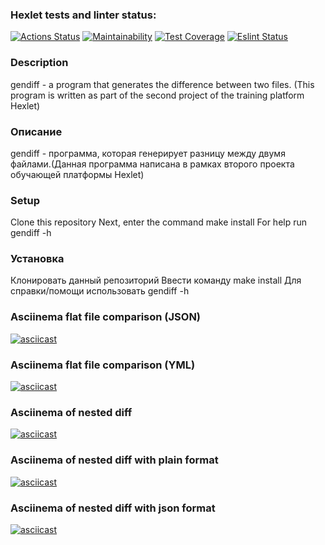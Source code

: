 ### Hexlet tests and linter status:
[![Actions Status](https://github.com/IlnurFazylzyanov/frontend-project-lvl2/workflows/hexlet-check/badge.svg)](https://github.com/IlnurFazylzyanov/frontend-project-lvl2/actions)
[![Maintainability](https://api.codeclimate.com/v1/badges/a99a88d28ad37a79dbf6/maintainability)](https://codeclimate.com/github/IlnurFazylzyanov/frontend-project-lvl2)
[![Test Coverage](https://api.codeclimate.com/v1/badges/2e8b004f6fe9a3680021/test_coverage)](https://codeclimate.com/github/IlnurFazylzyanov/frontend-project-lvl2/test_coverage)
[![Eslint Status](https://github.com/IlnurFazylzyanov/frontend-project-lvl1/actions/workflows/eslint.yml/badge.svg)](https://github.com/IlnurFazylzyanov/frontend-project-lvl2/actions/workflows/eslint.yml)
### Description
gendiff - a program that generates the difference between two files. (This program is written as part of the second project of the training platform Hexlet)

### Описание
gendiff - программа, которая генерирует разницу между двумя файлами.(Данная программа написана в рамках второго проекта обучающей платформы Hexlet)

### Setup
Clone this repository
Next, enter the command make install
For help run gendiff -h
### Установка
Клонировать данный репозиторий
Ввести команду make install
Для справки/помощи использовать gendiff -h
### Asciinema flat file comparison (JSON)
[![asciicast](https://asciinema.org/a/rpD0S5foplKU2QZbLDf2nVHT3.svg)](https://asciinema.org/a/rpD0S5foplKU2QZbLDf2nVHT3)
### Asciinema flat file comparison (YML)
[![asciicast](https://asciinema.org/a/O6a9njhMQzhw3pybIEV4TTS6K.svg)](https://asciinema.org/a/O6a9njhMQzhw3pybIEV4TTS6K)
### Asciinema of nested diff
[![asciicast](https://asciinema.org/a/K6SGqppH2OzD8U5cSjCzdLrt3.svg)](https://asciinema.org/a/K6SGqppH2OzD8U5cSjCzdLrt3)
### Asciinema of nested diff with plain format
[![asciicast](https://asciinema.org/a/3faUY7oyyEbHhdCSnGSVL3NZ7.svg)](https://asciinema.org/a/3faUY7oyyEbHhdCSnGSVL3NZ7)
### Asciinema of nested diff with json format
[![asciicast](https://asciinema.org/a/YVqT7mdZWyhjfOsrhMNmPiMDb.svg)](https://asciinema.org/a/YVqT7mdZWyhjfOsrhMNmPiMDb)